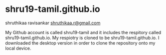 # shru19-tamil.github.io
shruthikaa ravisankar
shruthikaa.r@gmail.com

My Github account is called shru19-tamil and it includes the respitory called shru19-tamil.github.io.
My respiotry is cloned to be shru19-tamil.github.io.
I downloaded the desktop version in order to clone the repository onto my local device.